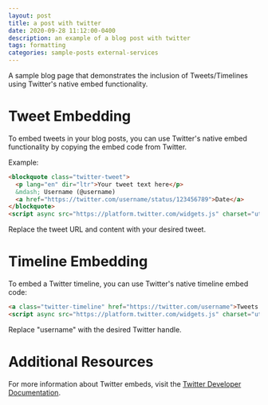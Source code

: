```yaml
---
layout: post
title: a post with twitter
date: 2020-09-28 11:12:00-0400
description: an example of a blog post with twitter
tags: formatting
categories: sample-posts external-services
---
```


A sample blog page that demonstrates the inclusion of Tweets/Timelines using Twitter's native embed functionality.

# Tweet Embedding

To embed tweets in your blog posts, you can use Twitter's native embed functionality by copying the embed code from Twitter.

Example:
```html
<blockquote class="twitter-tweet">
  <p lang="en" dir="ltr">Your tweet text here</p>
  &mdash; Username (@username) 
  <a href="https://twitter.com/username/status/123456789">Date</a>
</blockquote>
<script async src="https://platform.twitter.com/widgets.js" charset="utf-8"></script>
```

Replace the tweet URL and content with your desired tweet.

# Timeline Embedding

To embed a Twitter timeline, you can use Twitter's native timeline embed code:

```html
<a class="twitter-timeline" href="https://twitter.com/username">Tweets by username</a>
<script async src="https://platform.twitter.com/widgets.js" charset="utf-8"></script>
```

Replace "username" with the desired Twitter handle.

# Additional Resources

For more information about Twitter embeds, visit the [Twitter Developer Documentation](https://developer.twitter.com/en/docs/twitter-for-websites/overview). 